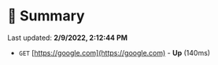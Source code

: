 # 📖 Summary
Last updated: **2/9/2022, 2:12:44 PM**

- `GET` [https://google.com](https://google.com) - **Up** (140ms)
